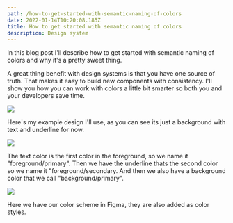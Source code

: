 ```yaml
---
path: /how-to-get-started-with-semantic-naming-of-colors
date: 2022-01-14T10:20:08.185Z
title: How to get started with semantic naming of colors
description: Design system
---
```

In this blog post I'll describe how to get started with semantic naming of colors and why it's a pretty sweet thing.

A great thing benefit with design systems is that you have one source of truth. That makes it easy to build new components with consistency. I'll show you how you can work with colors a little bit smarter so both you and your developers save time. 

![](assets/semantic-1.png)

Here's my example design I'll use, as you can see its just a background with text and underline for now.

![](assets/semantic-2.png)

The text color is the first color in the foreground, so we name it "foreground/primary". Then we have the underline thats the second color so we name it "foreground/secondary. And then we also have a background color that we call "background/primary".

![](assets/semantic-3.png)

Here we have our color scheme in Figma, they are also added as color styles.